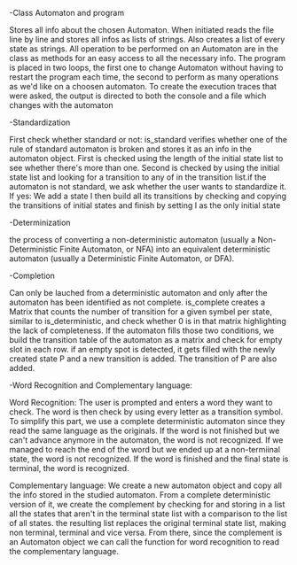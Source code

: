 -Class Automaton and program

Stores all info about the chosen Automaton. When initiated reads the file line by line and stores all infos as lists of strings. Also creates a list of every state as strings. All operation to be performed on an Automaton are in the class as methods for an easy access to all the necessary info. The program is placed in two loops, the first one to change Automaton without having to restart the program each time, the second to perform as many operations as we'd like on a choosen automaton. To create the execution traces that were asked, the output is directed to both the console and a file which changes with the automaton

-Standardization

First check whether standard or not: is_standard verifies whether one of the rule of standard automaton is broken and stores it as an info in the automaton object. First is checked using the length of the initial state list to see whether there's more than one. Second is checked by using the initial state list and looking for a transition to any of in the transition list.if the automaton is not standard, we ask whether the user wants to standardize it. If yes: We add a state I then build all its transitions by checking and copying the transitions of initial states and finish by setting I as the only initial state

-Determinization

the process of converting a non-deterministic automaton (usually a Non-Deterministic Finite Automaton, or NFA) into an equivalent deterministic automaton (usually a Deterministic Finite Automaton, or DFA). 

-Completion

Can only be lauched from a deterministic automaton and only after the automaton has been identified as not complete. is_complete creates a Matrix that counts the number of transition for a given symbel per state, similar to is_deterministic, and check whether 0 is in that matrix highlighting the lack of completeness. If the automaton fills those two conditions, we build the transition table of the automaton as a matrix and check for empty slot in each row. if an empty spot is detected, it gets filled with the newly created state P and a new transition is added. The transition of P are also added.

-Word Recognition and Complementary language:

Word Recognition:
The user is prompted and enters a word they want to check. The word is then check by using every letter as a transition symbol. To simplify this part, we use a complete deterministic automaton since they read the same language as the originals. If the word is not finished but we can't advance anymore in the automaton, the word is not recognized. If we managed to reach the end of the word but we ended up at a non-termiinal state, the word is not recognized. If the word is finished and the final state is terminal, the word is recognized.

Complementary language:
We create a new automaton object and copy all the info stored in the studied automaton. From a complete deterministic version of it, we create the complement by checking for and storing in a list  all the states that aren't in the terminal state list with a comparison to the list of all states. the resulting list replaces the original terminal state list, making non terminal, terminal and vice versa.
From there, since the complement is an Automaton object we can call the function for word recognition to read the complementary language.
